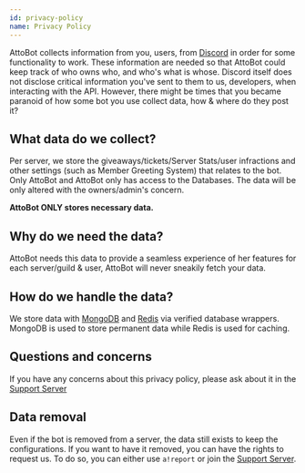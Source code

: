 ```yaml
---
id: privacy-policy
name: Privacy Policy
---
```


AttoBot collects information from you, users, from [Discord](https://discord.com) in order for some functionality to work. These information are needed so that AttoBot could keep track of who owns who, and who's what is whose. Discord itself does not disclose critical information you've sent to them to us, developers, when interacting with the API. However, there might be times that you became paranoid of how some bot you use collect data, how & where do they post it?

## What data do we collect?
Per server, we store the giveaways/tickets/Server Stats/user infractions and other settings (such as Member Greeting System) that relates to the bot. Only AttoBot and AttoBot only has access to the Databases. The data will be only altered with the owners/admin's concern.

**AttoBot ONLY stores necessary data.**

## Why do we need the data?
AttoBot needs this data to provide a seamless experience of her features for each server/guild & user, AttoBot will never sneakily fetch your data.

## How do we handle the data?
We store data with [MongoDB](https://quickmongo.js.org) and [Redis](https://docs.redislabs.com/latest/rs/references/client_references/client_ioredis/) via verified database wrappers. MongoDB is used to store permanent data while Redis is used for caching.

## Questions and concerns
If you have any concerns about this privacy policy, please ask about it in the [Support Server](https://support.attobot.xyz)

## Data removal
Even if the bot is removed from a server, the data still exists to keep the configurations. If you want to have it removed, you can have the rights to request us. To do so, you can either use `a!report` or join the [Support Server](https://support.attobot.xyz).